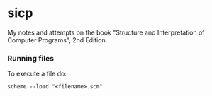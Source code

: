 # sicp
My notes and attempts on the book "Structure and Interpretation of Computer Programs", 2nd Edition.


### Running files
To execute a file do:
```
scheme --load "<filename>.scm"
```
